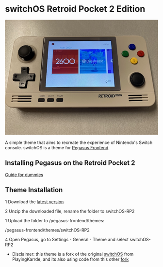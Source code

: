 # switchOS Retroid Pocket 2 Edition

<img src="https://raw.githubusercontent.com/dragoonDorise/switchOS/master/preview.jpg">

A simple theme that aims to recreate the experience of Nintendo's Switch console. switchOS is a theme for [Pegasus Frontend](http://pegasus-frontend.org/).

## Installing Pegasus on the Retroid Pocket 2
[Guide for dummies](https://github.com/dragoonDorise/pegasus-rp2-metadata)

## Theme Installation

1 Download the [latest version](https://github.com/dragoonDorise/switchOS/archive/master.zip)

2 Unzip the downloaded file, rename the folder to switchOS-RP2

1 Upload the folder to /pegasus-frontend/themes:
  
  /pegasus-frontend/themes/switchOS-RP2

4 Open Pegasus, go to Settings - General - Theme and select switchOS-RP2


- Disclaimer: this theme is a fork of the original [switchOS](https://github.com/PlayingKarrde/switchOS) from PlayingKarrde, and its also using code from this other [fork](https://github.com/valsou/switchOS)
